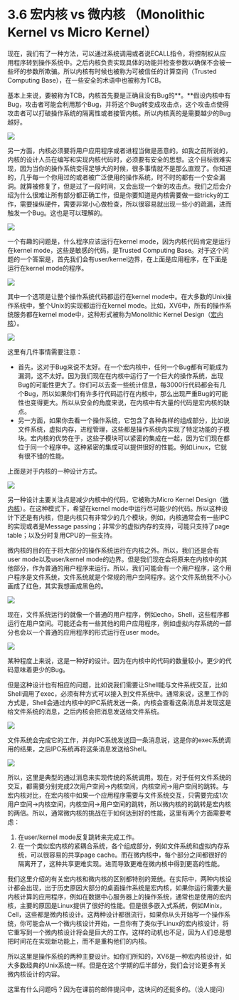 # 3.6 宏内核 vs 微内核 （Monolithic Kernel vs Micro Kernel）

现在，我们有了一种方法，可以通过系统调用或者说ECALL指令，将控制权从应用程序转到操作系统中。之后内核负责实现具体的功能并检查参数以确保不会被一些坏的参数所欺骗。所以内核有时候也被称为可被信任的计算空间（Trusted Computing Base），在一些安全的术语中也被称为TCB。

基本上来说，要被称为TCB，内核首先要是正确且没有Bug的**。**假设内核中有Bug，攻击者可能会利用那个Bug，并将这个Bug转变成攻击点，这个攻击点使得攻击者可以打破操作系统的隔离性或者接管内核。所以内核真的是需要越少的Bug越好。

![](../.gitbook/assets/image%20%2880%29.png)

另一方面，内核必须要将用户应用程序或者进程当做是恶意的。如我之前所说的，内核的设计人员在编写和实现内核代码时，必须要有安全的思想。这个目标很难实现，因为当你的操作系统变得足够大的时候，很多事情就不是那么直观了。你知道的，几乎每一个你用过的或者被广泛使用的操作系统，时不时的都有一个安全漏洞。就算被修复了，但是过了一段时间，又会出现一个新的攻击点。我们之后会介绍为什么很难让所有部分都正确工作，但是你要知道是内核需要做一些tricky的工作，需要操纵硬件，需要非常小心做检查，所以很容易就出现一些小的疏漏，进而触发一个Bug。这也是可以理解的。

![](../.gitbook/assets/image%20%2881%29.png)

一个有趣的问题是，什么程序应该运行在kernel mode，因为内核代码肯定是运行在kernel mode，这些是敏感的代码，是Trusted Computing Base。对于这个问题的一个答案是，首先我们会有user/kernel边界，在上面是应用程序，在下面是运行在kernel mode的程序。

![](../.gitbook/assets/image%20%2891%29.png)

其中一个选项是让整个操作系统代码都运行在kernel mode中。在大多数的Unix操作系统中，整个Unix的实现都运行在kernel mode。比如，XV6中，所有的操作系统服务都在kernel mode中，这种形式被称为Monolithic Kernel Design（[宏内核](https://en.wikipedia.org/wiki/Monolithic_kernel)）。

![](../.gitbook/assets/image%20%2888%29.png)

这里有几件事情需要注意：

* 首先，这对于Bug来说不太好。在一个宏内核中，任何一个Bug都有可能成为漏洞，这不太好。因为我们现在在内核中运行了一个巨大的操作系统，出现Bug的可能性更大了。你们可以去查一些统计信息，每3000行代码都会有几个Bug，所以如果你们有许多行代码运行在内核中，那么出现严重Bug的可能性也变得更大。所以从安全的角度来说，在内核中有大量的代码是宏内核的缺点。
* 另一方面，如果你去看一个操作系统，它包含了各种各样的组成部分，比如说文件系统，虚拟内存，进程管理，这些都是操作系统内实现了特定功能的子模块。宏内核的优势在于，这些子模块可以紧密的集成在一起，因为它们现在都位于同一个程序中。这种紧密的集成可以提供很好的性能。例如Linux，它就有很不错的性能。

上面是对于内核的一种设计方式。

![](../.gitbook/assets/image%20%2886%29.png)

另一种设计主要关注点是减少内核中的代码，它被称为Micro Kernel Design（[微内核](https://en.wikipedia.org/wiki/Microkernel)）。在这种模式下，希望在kernel mode中运行尽可能少的代码。所以这种设计下还是有内核，但是内核只有非常少的几个模块，例如，内核通常会有一些IPC的实现或者是Message passing；非常少的虚拟内存的支持，可能只支持了page table；以及分时复用CPU的一些支持。

微内核的目的在于将大部分的操作系统运行在内核之外。所以，我们还是会有user mode以及user/kernel mode的边界。但是我们现在会将原来在内核中的其他部分，作为普通的用户程序来运行。所以，我们可能会有一个用户程序，这个用户程序是文件系统，文件系统就是个常规的用户空间程序。这个文件系统我不小心画成了红色，其实我想画成黑色的。

![](../.gitbook/assets/image%20%2887%29.png)

现在，文件系统运行的就像一个普通的用户程序，例如echo，Shell，这些程序都运行在用户空间。可能还会有一些其他的用户应用程序，例如虚拟内存系统的一部分也会以一个普通的应用程序的形式运行在user mode。

![](../.gitbook/assets/image%20%2893%29.png)

某种程度上来说，这是一种好的设计。因为在内核中的代码的数量较小，更少的代码意味着更少的Bug。

但是这种设计也有相应的问题，比如说我们需要让Shell能与文件系统交互，比如Shell调用了exec，必须有种方式可以接入到文件系统中。通常来说，这里工作的方式是，Shell会通过内核中的IPC系统发送一条，内核会查看这条消息并发现这是给文件系统的消息，之后内核会把消息发送给文件系统。

![](../.gitbook/assets/image%20%2885%29.png)

文件系统会完成它的工作，并向IPC系统发送回一条消息说，这是你的exec系统调用的结果，之后IPC系统再将这条消息发送给Shell。

![](../.gitbook/assets/image%20%2894%29.png)

所以，这里是典型的通过消息来实现传统的系统调用。现在，对于任何文件系统的交互，都需要分别完成2次用户空间-&gt;内核空间，内核空间-&gt;用户空间的跳转。与宏内核对比，在宏内核中如果一个应用程序需要与文件系统交互，只需要完成1次用户空间-&gt;内核空间，内核空间-&gt;用户空间的跳转，所以微内核的的跳转是宏内核的两倍。所以，通常微内核的挑战在于如何达到好的性能，这里有两个方面需要考虑：

1. 在user/kernel mode反复跳转来完成工作。
2. 在一个类似宏内核的紧耦合系统，各个组成部分，例如文件系统和虚拟内存系统，可以很容易的共享page cache。而在微内核中，每个部分之间都很好的隔离开了，这种共享更难实现。进而导致更难在微内核中得到更高的性能。

我们这里介绍的有关宏内核和微内核的区别都特别的笼统。在实际中，两种内核设计都会出现，出于历史原因大部分的桌面操作系统是宏内核，如果你运行需要大量内核计算的应用程序，例如在数据中心服务器上的操作系统，通常也是使用的宏内核，主要的原因是Linux提供了很好的性能。但是很多嵌入式系统，例如Minix，Cell，这些都是微内核设计。这两种设计都很流行，如果你从头开始写一个操作系统，你可能会从一个微内核设计开始，一旦你有了类似于Linux的宏内核设计，将它重写到一个微内核设计将会是巨大的工作。这样的动机也不足，因为人们总是想把时间花在实现新功能上，而不是重构他们的内核。

所以这里是操作系统的两种主要设计。如你们所知的，XV6是一种宏内核设计，如大多数经典的Unix系统一样。但是在这个学期的后半部分，我们会讨论更多有关微内核设计的内容。

这里有什么问题吗？因为在课前的邮件提问中，这块问的还挺多的。（没人提问）

